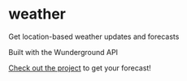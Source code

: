# weather
Get location-based weather updates and forecasts

Built with the Wunderground API

[Check out the project](https://your-forecaster.herokuapp.com/) to get your forecast!
